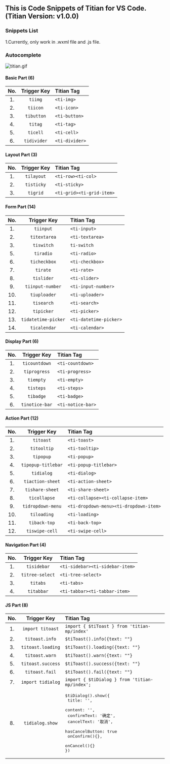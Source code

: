## This is Code Snippets of Titian for VS Code. (Titian Version: v1.0.0)

### Snippets List

1.Currently, only work in .wxml file and .js file.

### Autocomplete

![titian.gif](https://tva1.sinaimg.cn/large/5e739df7gy1gyj48enxp7g20of08sdhi.gif)

#### Basic Part (6)

| No. | Trigger&nbsp;Key | Titian Tag     |
| :-: | :--------------: | :------------- |
| 1.  |     `tiimg`      | `<ti-img>`     |
| 2.  |     `tiicon`     | `<ti-icon>`    |
| 3.  |    `tibutton`    | `<ti-button>`  |
| 4.  |     `titag`      | `<ti-tag>`     |
| 5.  |     `ticell`     | `<ti-cell>`    |
| 6.  |   `tidivider`    | `<ti-divider>` |

#### Layout Part (3)

| No. | Trigger&nbsp;Key | Titian Tag                |
| :-: | :--------------: | :------------------------ |
| 1.  |    `tilayout`    | `<ti-row><ti-col>`        |
| 2.  |    `tisticky`    | `<ti-sticky>`             |
| 3.  |     `tigrid`     | `<ti-grid><ti-grid-item>` |

#### Form Part (14)

| No. |     Trigger Key     | Titian Tag             |
| :-: | :-----------------: | :--------------------- |
| 1.  |      `tiinput`      | `<ti-input>`           |
| 2.  |    `titextarea`     | `<ti-textarea>`        |
| 3.  |     `tiswitch`      | `ti-switch`            |
| 5.  |      `tiradio`      | `<ti-radio>`           |
| 6.  |    `ticheckbox`     | `<ti-checkbox>`        |
| 7.  |      `tirate`       | `<ti-rate>`            |
| 8.  |     `tislider`      | `<ti-slider>`          |
| 9.  |  `tiinput-number`   | `<ti-input-number>`    |
| 10. |    `tiuploader`     | `<ti-uploader>`        |
| 11. |     `tisearch`      | `<ti-search>`          |
| 12. |     `tipicker`      | `<ti-picker>`          |
| 13. | `tidatetime-picker` | `<ti-datetime-picker>` |
| 14. |    `ticalendar`     | `<ti-calendar>`        |

#### Display Part (6)

| No. |  Trigger Key   | Titian Tag        |
| :-: | :------------: | :---------------- |
| 1.  | `ticountdown`  | `<ti-countdown>`  |
| 2.  |  `tiprogress`  | `<ti-progress>`   |
| 3.  |   `tiempty`    | `<ti-empty>`      |
| 4.  |   `tisteps`    | `<ti-steps>`      |
| 5.  |   `tibadge`    | `<ti-badge>`      |
| 6.  | `tinotice-bar` | `<ti-notice-bar>` |

#### Action Part (12)

| No. |    Trigger Key     | Titian Tag                             |
| :-: | :----------------: | :------------------------------------- |
| 1.  |     `titoast`      | `<ti-toast>`                           |
| 2.  |    `titooltip`     | `<ti-tooltip>`                         |
| 3.  |     `tipopup`      | `<ti-popup>`                           |
| 4.  | `tipopup-titlebar` | `<ti-popup-titlebar>`                  |
| 5.  |     `tidialog`     | `<ti-dialog>`                          |
| 6.  |  `tiaction-sheet`  | `<ti-action-sheet>`                    |
| 7.  |  `tishare-sheet`   | `<ti-share-sheet>`                     |
| 8.  |    `ticollapse`    | `<ti-collapse><ti-collapse-item>`      |
| 9.  | `tidropdown-menu`  | `<ti-dropdown-menu><ti-dropdown-item>` |
| 10. |    `tiloading`     | `<ti-loading>`                         |
| 11. |    `tiback-top`    | `<ti-back-top>`                        |
| 12. |   `tiswipe-cell`   | `<ti-swipe-cell>`                      |

#### Navigation Part (4)

| No. |   Trigger Key   | Titian Tag                      |
| :-: | :-------------: | :------------------------------ |
| 1.  |   `tisidebar`   | `<ti-sidebar><ti-sidebar-item>` |
| 2.  | `titree-select` | `<ti-tree-select>`              |
| 3.  |    `titabs`     | `<ti-tabs>`                     |
| 4.  |   `titabbar`    | `<ti-tabbar><ti-tabbar-item>`   |

#### JS Part (8)

| No. |    Trigger Key    | Titian Tag                                                                                                                                                                           |
| :-: | :---------------: | :----------------------------------------------------------------------------------------------------------------------------------------------------------------------------------- |
| 1.  | `import titoast`  | `import { $tiToast } from 'titian-mp/index'`                                                                                                                                         |
| 2.  |  `titoast.info`   | `$tiToast().info({text: ""}`                                                                                                                                                         |
| 3.  | `titoast.loading` | `$tiToast().loading({text: ""}`                                                                                                                                                      |
| 4.  |  `titoast.warn`   | `$tiToast().warn({text: ""}`                                                                                                                                                         |
| 5.  | `titoast.success` | `$tiToast().success({text: ""}`                                                                                                                                                      |
| 6.  |  `titoast.fail`   | `$tiToast().fail({text: ""}`                                                                                                                                                         |
| 7.  | `import tidialog` | `import { $tiDialog } from 'titian-mp/index';`                                                                                                                                       |
| 8.  |  `tidialog.show`  | <pre>$tiDialog().show({<br> title: '',<br> content: '',<br> confirmText: '确定',<br> cancelText: '取消', <br> hasCancelButton: true <br> onConfirm(){},<br> onCancel(){}<br>})</pre> |
